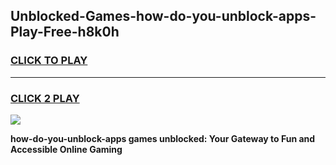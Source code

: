 
## Unblocked-Games-how-do-you-unblock-apps-Play-Free-h8k0h
<h3>
<a href="https://premium76.site?title=how-do-you-unblock-apps&ref=12A">CLICK TO PLAY</a></h3>
<hr>

<h3>
<a href="https://premium76.site?title=how-do-you-unblock-apps&ref=12A">CLICK 2 PLAY</a>
  
</h3>

<a href="https://premium76.site?title=how-do-you-unblock-apps&ref=12A"><img src="https://clearcache.store/games.png"></a>


**how-do-you-unblock-apps games unblocked: Your Gateway to Fun and Accessible Online Gaming**
